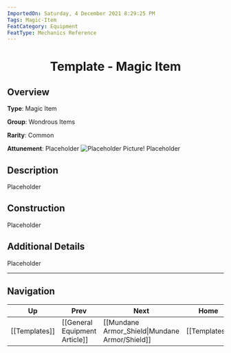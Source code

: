 ```yaml
---
ImportedOn: Saturday, 4 December 2021 8:29:25 PM
Tags: Magic-Item
FeatCategory: Equipment
FeatType: Mechanics Reference
---
```

# <center>Template - Magic Item</center>

## Overview

**Type**: Magic Item

**Group**: Wondrous Items

**Rarity**: Common

**Attunement**: Placeholder
![Placeholder Picture!](ImagePlaceholder.png)
Placeholder

## Description

Placeholder

## Construction

Placeholder

## Additional Details

Placeholder


---
## Navigation
| Up | Prev | Next | Home |
|----|------|------|------|
| [[Templates]] | [[General Equipment Article]] | [[Mundane Armor_Shield\|Mundane Armor/Shield]] | [[Templates]] |
